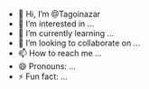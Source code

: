 - 👋 Hi, I’m @Tagoinazar
- 👀 I’m interested in ...
- 🌱 I’m currently learning ...
- 💞️ I’m looking to collaborate on ...
- 📫 How to reach me ...
- 😄 Pronouns: ...
- ⚡ Fun fact: ...

<!---
Tagoinazar/Tagoinazar is a ✨ special ✨ repository because its `README.md` (this file) appears on your GitHub profile.
You can click the Preview link to take a look at your changes.
--->
